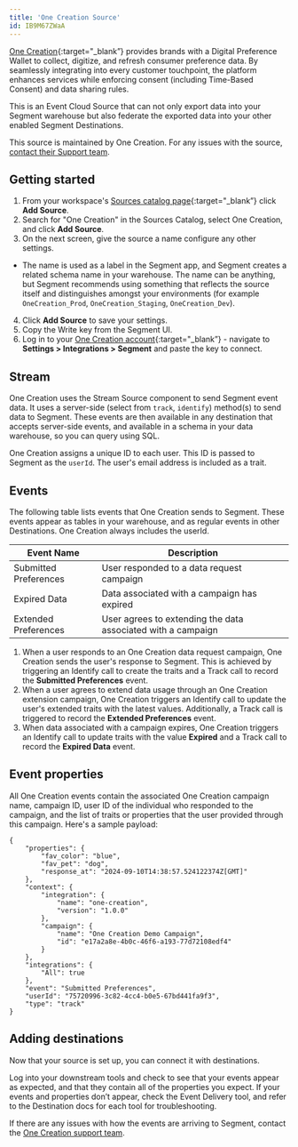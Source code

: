 ```yaml
---
title: 'One Creation Source'
id: IB9M67ZWaA
---
```


[One Creation](https://www.one-creation.com/){:target="_blank”} provides brands with a Digital Preference Wallet to collect, digitize, and refresh consumer preference data. By seamlessly integrating into every customer touchpoint, the platform enhances services while enforcing consent (including Time-Based Consent) and data sharing rules. 

This is an Event Cloud Source that can not only export data into your Segment warehouse but also federate the exported data into your other enabled Segment Destinations.

This source is maintained by One Creation. For any issues with the source, [contact their Support team](mailto:support@one-creation.com).

## Getting started

1. From your workspace's [Sources catalog page](https://app.segment.com/goto-my-workspace/sources/catalog){:target="_blank”} click **Add Source**.
2. Search for "One Creation" in the Sources Catalog, select One Creation, and click **Add Source**.
3. On the next screen, give the source a name configure any other settings.

- The name is used as a label in the Segment app, and Segment creates a related schema name in your warehouse. The name can be anything, but Segment recommends using something that reflects the source itself and distinguishes amongst your environments (for example `OneCreation_Prod`, `OneCreation_Staging`, `OneCreation_Dev`).

4. Click **Add Source** to save your settings.
5. Copy the Write key from the Segment UI.
6. Log in to your [One Creation account](https://app.one-creation.com/admin/integrations?app=segment){:target="_blank”} - navigate to **Settings > Integrations > Segment** and paste the key to connect.

## Stream

One Creation uses the Stream Source component to send Segment event data. It uses a server-side (select from `track`, `identify`) method(s) to send data to Segment. These events are then available in any destination that accepts server-side events, and available in a schema in your data warehouse, so you can query using SQL.

One Creation assigns a unique ID to each user. This ID is passed to Segment as the `userId`. The user's email address is included as a trait.

## Events

The following table lists events that One Creation sends to Segment. These events appear as tables in your warehouse, and as regular events in other Destinations. One Creation always includes the userId.

| Event Name       | Description               |
|------------------|---------------------------|
| Submitted Preferences | User responded to a data request campaign  |
| Expired Data | Data associated with a campaign has expired |
| Extended Preferences | User agrees to extending the data associated with a campaign |

1. When a user responds to an One Creation data request campaign, One Creation sends the user's response to Segment. This is achieved by triggering an Identify call to create the traits and a Track call to record the **Submitted Preferences** event.
2. When a user agrees to extend data usage through an One Creation extension campaign, One Creation triggers an Identify call to update the user's extended traits with the latest values. Additionally, a Track call is triggered to record the **Extended Preferences** event. 
3. When data associated with a campaign expires, One Creation triggers an Identify call to update traits with the value **Expired** and a Track call to record the **Expired Data** event.

## Event properties

All One Creation events contain the associated One Creation campaign name, campaign ID, user ID of the individual who responded to the campaign, and the list of traits or properties that the user provided through this campaign. Here's a sample payload:

    {
        "properties": {
            "fav_color": "blue",
            "fav_pet": "dog",
            "response_at": "2024-09-10T14:38:57.524122374Z[GMT]"
        },
        "context": {
            "integration": {
                "name": "one-creation",
                "version": "1.0.0"
            },
            "campaign": {
                "name": "One Creation Demo Campaign",
                "id": "e17a2a8e-4b0c-46f6-a193-77d72108edf4"
            }
        },
        "integrations": {
            "All": true
        },
        "event": "Submitted Preferences",
        "userId": "75720996-3c82-4cc4-b0e5-67bd441fa9f3",
        "type": "track"
    }

## Adding destinations

Now that your source is set up, you can connect it with destinations.

Log into your downstream tools and check to see that your events appear as expected, and that they contain all of the properties you expect. If your events and properties don’t appear, check the Event Delivery tool, and refer to the Destination docs for each tool for troubleshooting.

If there are any issues with how the events are arriving to Segment, contact the [One Creation support team](mailto:support@one-creation.com).
